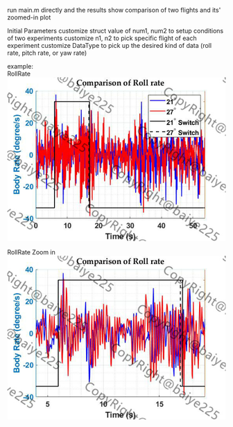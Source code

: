 run main.m directly and 
the results show comparison of two flights and its' zoomed-in plot 

Initial Parameters
customize struct value of num1, num2 to setup conditions of two experiments
customize n1, n2 to pick specific flight of each experiment
customize DataType to pick up the desired kind of data (roll rate, pitch rate, or yaw rate)

example:<br>
RollRate <br>
![image](https://github.com/baiye225/UAVDataAnalysis/blob/master/Image/RollRate.jpg)

RollRate Zoom in<br>
![image](https://github.com/baiye225/UAVDataAnalysis/blob/master/Image/RollRateZoom.jpg)



